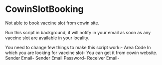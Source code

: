 # CowinSlotBooking

Not able to book vaccine slot from cowin site.

Run this script in background, it will notify in your email as soon as any vaccine slot are available in your locality.

You need to change few things to make this script work:-
 Area Code In which you are looking for vaccine slot- You can get it from cowin website.
 Sender Email- 
 Sender Email Password-
 Receiver Email-
